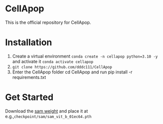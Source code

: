 # CellApop
This is the official repository for CellApop.
# Installation
1. Create a virtual environment ``conda create -n cellapop python=3.10 -y`` and activate it ``conda activate cellapop``
2. ``git clone https://github.com/dddc111/CellApop``
3. Enter the CellApop folder cd CellApop and run pip install -r requirements.txt
# Get Started
Download the [sam weight](https://github.com/facebookresearch/segment-anything?tab=readme-ov-file#model-checkpoints) and place it at e.g.,``checkpoint/sam/sam_vit_b_01ec64.pth``
